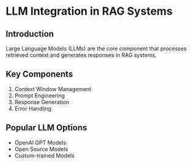 # LLM Integration in RAG Systems

## Introduction
Large Language Models (LLMs) are the core component that processes retrieved context and generates responses in RAG systems.

## Key Components
1. Context Window Management
2. Prompt Engineering
3. Response Generation
4. Error Handling

## Popular LLM Options
- OpenAI GPT Models
- Open Source Models
- Custom-trained Models